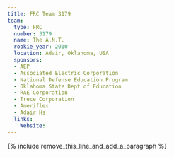 ```yaml
---
title: FRC Team 3179
team:
  type: FRC
  number: 3179
  name: The A.N.T.
  rookie_year: 2010
  location: Adair, Oklahoma, USA
  sponsors:
  - AEP
  - Associated Electric Corporation
  - National Defense Education Program
  - Oklahoma State Dept of Education
  - RAE Corporation
  - Trece Corporation
  - Ameriflex
  - Adair Hs
  links:
    Website:
---
```


{% include remove_this_line_and_add_a_paragraph %}